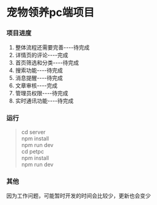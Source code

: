 # 宠物领养pc端项目

### 项目进度
1. 整体流程还需要完善----待完成
1. 详情页的评论----完成 
1. 首页筛选和分类----待完成
1. 搜索功能----待完成
1. 消息提醒----待完成
1. 文章审核----完成
1. 管理员权限----待完成
1. 实时通讯功能----待完成  

### 运行
>cd server  
npm install  
npm run dev  
cd petpc  
npm install  
npm run dev  

### 其他

因为工作问题，可能暂时开发的时间会比较少，更新也会变少
